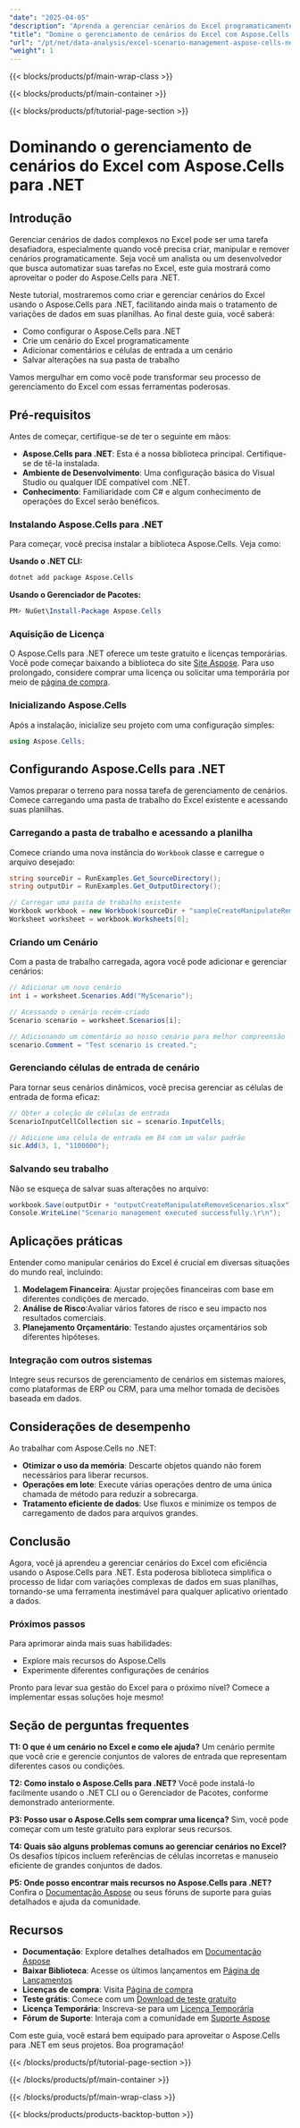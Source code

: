 ```yaml
---
"date": "2025-04-05"
"description": "Aprenda a gerenciar cenários do Excel programaticamente usando o Aspose.Cells para .NET, aprimorando suas habilidades de análise e automação de dados."
"title": "Domine o gerenciamento de cenários do Excel com Aspose.Cells para .NET - Um guia completo"
"url": "/pt/net/data-analysis/excel-scenario-management-aspose-cells-net/"
"weight": 1
---
```


{{< blocks/products/pf/main-wrap-class >}}

{{< blocks/products/pf/main-container >}}

{{< blocks/products/pf/tutorial-page-section >}}


# Dominando o gerenciamento de cenários do Excel com Aspose.Cells para .NET

## Introdução

Gerenciar cenários de dados complexos no Excel pode ser uma tarefa desafiadora, especialmente quando você precisa criar, manipular e remover cenários programaticamente. Seja você um analista ou um desenvolvedor que busca automatizar suas tarefas no Excel, este guia mostrará como aproveitar o poder do Aspose.Cells para .NET. 

Neste tutorial, mostraremos como criar e gerenciar cenários do Excel usando o Aspose.Cells para .NET, facilitando ainda mais o tratamento de variações de dados em suas planilhas. Ao final deste guia, você saberá:
- Como configurar o Aspose.Cells para .NET
- Crie um cenário do Excel programaticamente
- Adicionar comentários e células de entrada a um cenário
- Salvar alterações na sua pasta de trabalho

Vamos mergulhar em como você pode transformar seu processo de gerenciamento do Excel com essas ferramentas poderosas.

## Pré-requisitos
Antes de começar, certifique-se de ter o seguinte em mãos:
- **Aspose.Cells para .NET**: Esta é a nossa biblioteca principal. Certifique-se de tê-la instalada.
- **Ambiente de Desenvolvimento**: Uma configuração básica do Visual Studio ou qualquer IDE compatível com .NET.
- **Conhecimento**: Familiaridade com C# e algum conhecimento de operações do Excel serão benéficos.

### Instalando Aspose.Cells para .NET
Para começar, você precisa instalar a biblioteca Aspose.Cells. Veja como:

**Usando o .NET CLI:**

```bash
dotnet add package Aspose.Cells
```

**Usando o Gerenciador de Pacotes:**

```powershell
PM> NuGet\Install-Package Aspose.Cells
```

### Aquisição de Licença
O Aspose.Cells para .NET oferece um teste gratuito e licenças temporárias. Você pode começar baixando a biblioteca do site [Site Aspose](https://releases.aspose.com/cells/net/). Para uso prolongado, considere comprar uma licença ou solicitar uma temporária por meio de [página de compra](https://purchase.aspose.com/buy).

### Inicializando Aspose.Cells
Após a instalação, inicialize seu projeto com uma configuração simples:

```csharp
using Aspose.Cells;
```

## Configurando Aspose.Cells para .NET
Vamos preparar o terreno para nossa tarefa de gerenciamento de cenários. Comece carregando uma pasta de trabalho do Excel existente e acessando suas planilhas.

### Carregando a pasta de trabalho e acessando a planilha
Comece criando uma nova instância do `Workbook` classe e carregue o arquivo desejado:

```csharp
string sourceDir = RunExamples.Get_SourceDirectory();
string outputDir = RunExamples.Get_OutputDirectory();

// Carregar uma pasta de trabalho existente
Workbook workbook = new Workbook(sourceDir + "sampleCreateManipulateRemoveScenarios.xlsx");
Worksheet worksheet = workbook.Worksheets[0];
```

### Criando um Cenário
Com a pasta de trabalho carregada, agora você pode adicionar e gerenciar cenários:

```csharp
// Adicionar um novo cenário
int i = worksheet.Scenarios.Add("MyScenario");

// Acessando o cenário recém-criado
Scenario scenario = worksheet.Scenarios[i];

// Adicionando um comentário ao nosso cenário para melhor compreensão
scenario.Comment = "Test scenario is created.";
```

### Gerenciando células de entrada de cenário
Para tornar seus cenários dinâmicos, você precisa gerenciar as células de entrada de forma eficaz:

```csharp
// Obter a coleção de células de entrada
ScenarioInputCellCollection sic = scenario.InputCells;

// Adicione uma célula de entrada em B4 com um valor padrão
sic.Add(3, 1, "1100000");
```

### Salvando seu trabalho
Não se esqueça de salvar suas alterações no arquivo:

```csharp
workbook.Save(outputDir + "outputCreateManipulateRemoveScenarios.xlsx");
Console.WriteLine("Scenario management executed successfully.\r\n");
```

## Aplicações práticas
Entender como manipular cenários do Excel é crucial em diversas situações do mundo real, incluindo:
1. **Modelagem Financeira**: Ajustar projeções financeiras com base em diferentes condições de mercado.
2. **Análise de Risco**:Avaliar vários fatores de risco e seu impacto nos resultados comerciais.
3. **Planejamento Orçamentário**: Testando ajustes orçamentários sob diferentes hipóteses.

### Integração com outros sistemas
Integre seus recursos de gerenciamento de cenários em sistemas maiores, como plataformas de ERP ou CRM, para uma melhor tomada de decisões baseada em dados.

## Considerações de desempenho
Ao trabalhar com Aspose.Cells no .NET:
- **Otimizar o uso da memória**: Descarte objetos quando não forem necessários para liberar recursos.
- **Operações em lote**: Execute várias operações dentro de uma única chamada de método para reduzir a sobrecarga.
- **Tratamento eficiente de dados**: Use fluxos e minimize os tempos de carregamento de dados para arquivos grandes.

## Conclusão
Agora, você já aprendeu a gerenciar cenários do Excel com eficiência usando o Aspose.Cells para .NET. Esta poderosa biblioteca simplifica o processo de lidar com variações complexas de dados em suas planilhas, tornando-se uma ferramenta inestimável para qualquer aplicativo orientado a dados.

### Próximos passos
Para aprimorar ainda mais suas habilidades:
- Explore mais recursos do Aspose.Cells
- Experimente diferentes configurações de cenários

Pronto para levar sua gestão do Excel para o próximo nível? Comece a implementar essas soluções hoje mesmo!

## Seção de perguntas frequentes

**T1: O que é um cenário no Excel e como ele ajuda?**
Um cenário permite que você crie e gerencie conjuntos de valores de entrada que representam diferentes casos ou condições.

**T2: Como instalo o Aspose.Cells para .NET?**
Você pode instalá-lo facilmente usando o .NET CLI ou o Gerenciador de Pacotes, conforme demonstrado anteriormente.

**P3: Posso usar o Aspose.Cells sem comprar uma licença?**
Sim, você pode começar com um teste gratuito para explorar seus recursos.

**T4: Quais são alguns problemas comuns ao gerenciar cenários no Excel?**
Os desafios típicos incluem referências de células incorretas e manuseio eficiente de grandes conjuntos de dados.

**P5: Onde posso encontrar mais recursos no Aspose.Cells para .NET?**
Confira o [Documentação Aspose](https://reference.aspose.com/cells/net/) ou seus fóruns de suporte para guias detalhados e ajuda da comunidade.

## Recursos
- **Documentação**: Explore detalhes detalhados em [Documentação Aspose](https://reference.aspose.com/cells/net/)
- **Baixar Biblioteca**: Acesse os últimos lançamentos em [Página de Lançamentos](https://releases.aspose.com/cells/net/)
- **Licenças de compra**: Visita [Página de compra](https://purchase.aspose.com/buy)
- **Teste grátis**: Comece com um [Download de teste gratuito](https://releases.aspose.com/cells/net/)
- **Licença Temporária**: Inscreva-se para um [Licença Temporária](https://purchase.aspose.com/temporary-license/)
- **Fórum de Suporte**: Interaja com a comunidade em [Suporte Aspose](https://forum.aspose.com/c/cells/9) 

Com este guia, você estará bem equipado para aproveitar o Aspose.Cells para .NET em seus projetos. Boa programação!


{{< /blocks/products/pf/tutorial-page-section >}}

{{< /blocks/products/pf/main-container >}}

{{< /blocks/products/pf/main-wrap-class >}}

{{< blocks/products/products-backtop-button >}}